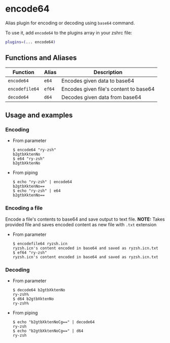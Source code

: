 # encode64

Alias plugin for encoding or decoding using `base64` command.

To use it, add `encode64` to the plugins array in your zshrc file:

```zsh
plugins=(... encode64)
```

## Functions and Aliases

| Function       | Alias  | Description                            |
| -------------- | ------ | -------------------------------------- |
| `encode64`     | `e64`  | Encodes given data to base64           |
| `encodefile64` | `ef64` | Encodes given file's content to base64 |
| `decode64`     | `d64`  | Decodes given data from base64         |

## Usage and examples

### Encoding

- From parameter

  ```console
  $ encode64 "ry-zsh"
  b2gtbXktenNo
  $ e64 "ry-zsh"
  b2gtbXktenNo
  ```

- From piping

  ```console
  $ echo "ry-zsh" | encode64
  b2gtbXktenNo==
  $ echo "ry-zsh" | e64
  b2gtbXktenNo==
  ```

### Encoding a file

Encode a file's contents to base64 and save output to text file.
**NOTE:** Takes provided file and saves encoded content as new file with `.txt` extension

- From parameter

  ```console
  $ encodefile64 ryzsh.icn
  ryzsh.icn's content encoded in base64 and saved as ryzsh.icn.txt
  $ ef64 "ry-zsh"
  ryzsh.icn's content encoded in base64 and saved as ryzsh.icn.txt
  ```

### Decoding

- From parameter

  ```console
  $ decode64 b2gtbXktenNo
  ry-zsh%
  $ d64 b2gtbXktenNo
  ry-zsh%
  ```

- From piping

  ```console
  $ echo "b2gtbXktenNoCg==" | decode64
  ry-zsh
  $ echo "b2gtbXktenNoCg==" | d64
  ry-zsh
  ```
